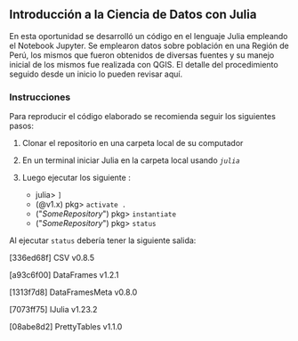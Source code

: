 ## Introducción a la Ciencia de Datos con Julia

En esta oportunidad se desarrolló un código en el lenguaje Julia empleando el Notebook Jupyter. Se emplearon datos sobre población en una Región de Perú, los mismos que fueron obtenidos de diversas fuentes y su manejo inicial de los mismos fue realizada con QGIS. El detalle del procedimiento seguido desde un inicio lo pueden revisar aquí.

### Instrucciones

Para reproducir el código elaborado se recomienda seguir los siguientes pasos:

1. Clonar el repositorio en una carpeta local de su computador
2. En un terminal iniciar Julia en la carpeta local usando *`julia`*
3. Luego ejecutar los siguiente :

   - julia> `]`
   - (@v1.x) pkg> `activate .`
   - ("*SomeRepository*") pkg> `instantiate`
   - ("*SomeRepository*") pkg> `status`

Al ejecutar `status` debería tener la siguiente salida:

[336ed68f] CSV v0.8.5

[a93c6f00] DataFrames v1.2.1

[1313f7d8] DataFramesMeta v0.8.0

[7073ff75] IJulia v1.23.2

[08abe8d2] PrettyTables v1.1.0
